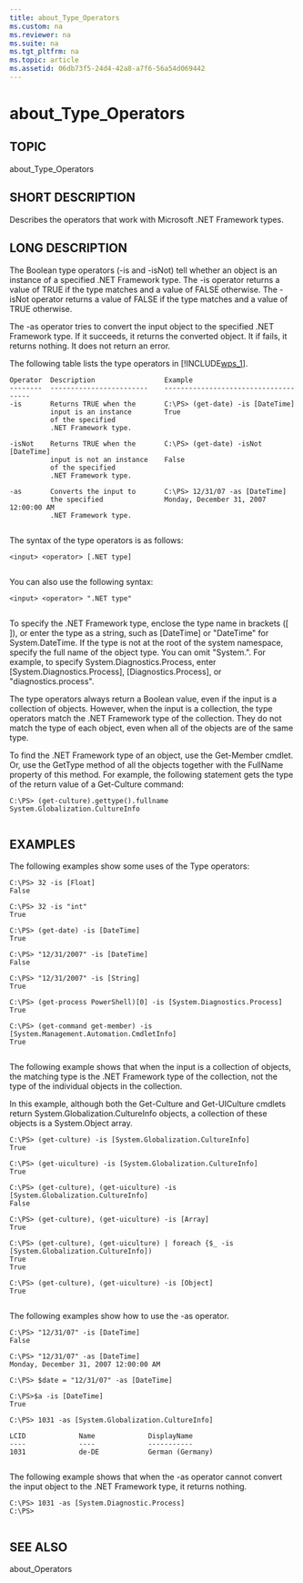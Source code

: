 ```yaml
---
title: about_Type_Operators
ms.custom: na
ms.reviewer: na
ms.suite: na
ms.tgt_pltfrm: na
ms.topic: article
ms.assetid: 06db73f5-24d4-42a8-a7f6-56a54d069442
---
```

# about_Type_Operators
## TOPIC  
 about\_Type\_Operators  
  
## SHORT DESCRIPTION  
 Describes the operators that work with Microsoft .NET Framework types.  
  
## LONG DESCRIPTION  
 The Boolean type operators \(\-is and \-isNot\) tell whether an object is an instance of a specified .NET Framework type. The \-is operator returns a value of TRUE if the type matches and a value of FALSE otherwise. The \-isNot operator returns a value of FALSE if the type matches and a value of TRUE otherwise.  
  
 The \-as operator tries to convert the input object to the specified .NET Framework type. If it succeeds, it returns the converted object. It if fails, it returns nothing. It does not return an error.  
  
 The following table lists the type operators in [!INCLUDE[wps_1](../Token/wps_1_md.md)].  
  
```  
Operator  Description                 Example    
--------  ------------------------    -------------------------------------  
-is       Returns TRUE when the       C:\PS> (get-date) -is [DateTime]  
          input is an instance        True  
          of the specified  
          .NET Framework type.  
  
-isNot    Returns TRUE when the       C:\PS> (get-date) -isNot [DateTime]  
          input is not an instance    False  
          of the specified  
          .NET Framework type.  
  
-as       Converts the input to       C:\PS> 12/31/07 -as [DateTime]  
          the specified               Monday, December 31, 2007 12:00:00 AM  
          .NET Framework type.  
  
```  
  
 The syntax of the type operators is as follows:  
  
```  
<input> <operator> [.NET type]  
  
```  
  
 You can also use the following syntax:  
  
```  
<input> <operator> ".NET type"  
  
```  
  
 To specify the .NET Framework type, enclose the type name in brackets \(\[ \]\), or enter the type as a string, such as \[DateTime\] or "DateTime" for System.DateTime. If the type is not at the root of the system namespace, specify the full name of the object type. You can omit "System.". For example, to specify System.Diagnostics.Process, enter \[System.Diagnostics.Process\], \[Diagnostics.Process\], or "diagnostics.process".  
  
 The type operators always return a Boolean value, even if the input is a collection of objects. However, when the input is a collection, the type operators match the .NET Framework type of the collection. They do not match the type of each object, even when all of the objects are of the same type.  
  
 To find the .NET Framework type of an object, use the Get\-Member cmdlet. Or, use the GetType method of all the objects together with the FullName property of this method. For example, the following statement gets the type of the return value of a Get\-Culture command:  
  
```  
C:\PS> (get-culture).gettype().fullname  
System.Globalization.CultureInfo  
  
```  
  
## EXAMPLES  
 The following examples show some uses of the Type operators:  
  
```  
C:\PS> 32 -is [Float]  
False  
  
C:\PS> 32 -is "int"  
True  
  
C:\PS> (get-date) -is [DateTime]  
True  
  
C:\PS> "12/31/2007" -is [DateTime]  
False  
  
C:\PS> "12/31/2007" -is [String]  
True  
  
C:\PS> (get-process PowerShell)[0] -is [System.Diagnostics.Process]  
True  
  
C:\PS> (get-command get-member) -is [System.Management.Automation.CmdletInfo]  
True  
  
```  
  
 The following example shows that when the input is a collection of objects, the matching type is the .NET Framework type of the collection, not the type of the individual objects in the collection.  
  
 In this example, although both the Get\-Culture and Get\-UICulture cmdlets return System.Globalization.CultureInfo objects, a collection of these objects is a System.Object array.  
  
```  
C:\PS> (get-culture) -is [System.Globalization.CultureInfo]  
True  
  
C:\PS> (get-uiculture) -is [System.Globalization.CultureInfo]  
True  
  
C:\PS> (get-culture), (get-uiculture) -is [System.Globalization.CultureInfo]  
False  
  
C:\PS> (get-culture), (get-uiculture) -is [Array]  
True  
  
C:\PS> (get-culture), (get-uiculture) | foreach {$_ -is [System.Globalization.CultureInfo])  
True  
True  
  
C:\PS> (get-culture), (get-uiculture) -is [Object]  
True  
  
```  
  
 The following examples show how to use the \-as operator.  
  
```  
C:\PS> "12/31/07" -is [DateTime]  
False  
  
C:\PS> "12/31/07" -as [DateTime]  
Monday, December 31, 2007 12:00:00 AM  
  
C:\PS> $date = "12/31/07" -as [DateTime]  
  
C:\PS>$a -is [DateTime]  
True  
  
C:\PS> 1031 -as [System.Globalization.CultureInfo]  
  
LCID             Name             DisplayName  
----             ----             -----------  
1031             de-DE            German (Germany)  
  
```  
  
 The following example shows that when the \-as operator cannot convert the input object to the .NET Framework type, it returns nothing.  
  
```  
C:\PS> 1031 -as [System.Diagnostic.Process]  
C:\PS>  
  
```  
  
## SEE ALSO  
 about\_Operators